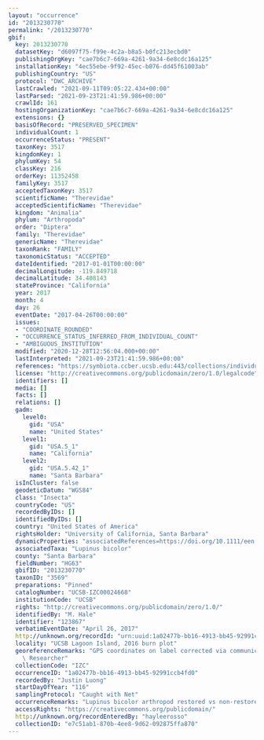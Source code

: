 ```yaml
---
layout: "occurrence"
id: "2013230770"
permalink: "/2013230770"
gbif:
  key: 2013230770
  datasetKey: "d6097f75-f99e-4c2a-b8a5-b0fc213ecbd0"
  publishingOrgKey: "cae7b6c7-669a-4261-9a34-6e8cdc16a125"
  installationKey: "4ec55ebe-9f92-45ec-b076-dd45f61003ab"
  publishingCountry: "US"
  protocol: "DWC_ARCHIVE"
  lastCrawled: "2021-09-11T09:05:22.434+00:00"
  lastParsed: "2021-09-23T21:41:59.986+00:00"
  crawlId: 161
  hostingOrganizationKey: "cae7b6c7-669a-4261-9a34-6e8cdc16a125"
  extensions: {}
  basisOfRecord: "PRESERVED_SPECIMEN"
  individualCount: 1
  occurrenceStatus: "PRESENT"
  taxonKey: 3517
  kingdomKey: 1
  phylumKey: 54
  classKey: 216
  orderKey: 11352458
  familyKey: 3517
  acceptedTaxonKey: 3517
  scientificName: "Therevidae"
  acceptedScientificName: "Therevidae"
  kingdom: "Animalia"
  phylum: "Arthropoda"
  order: "Diptera"
  family: "Therevidae"
  genericName: "Therevidae"
  taxonRank: "FAMILY"
  taxonomicStatus: "ACCEPTED"
  dateIdentified: "2017-01-01T00:00:00"
  decimalLongitude: -119.849718
  decimalLatitude: 34.408143
  stateProvince: "California"
  year: 2017
  month: 4
  day: 26
  eventDate: "2017-04-26T00:00:00"
  issues:
  - "COORDINATE_ROUNDED"
  - "OCCURRENCE_STATUS_INFERRED_FROM_INDIVIDUAL_COUNT"
  - "AMBIGUOUS_INSTITUTION"
  modified: "2020-12-28T12:56:04.000+00:00"
  lastInterpreted: "2021-09-23T21:41:59.986+00:00"
  references: "https://symbiota.ccber.ucsb.edu:443/collections/individual/index.php?occid=123867"
  license: "http://creativecommons.org/publicdomain/zero/1.0/legalcode"
  identifiers: []
  media: []
  facts: []
  relations: []
  gadm:
    level0:
      gid: "USA"
      name: "United States"
    level1:
      gid: "USA.5_1"
      name: "California"
    level2:
      gid: "USA.5.42_1"
      name: "Santa Barbara"
  isInCluster: false
  geodeticDatum: "WGS84"
  class: "Insecta"
  countryCode: "US"
  recordedByIDs: []
  identifiedByIDs: []
  country: "United States of America"
  rightsHolder: "University of California, Santa Barbara"
  dynamicProperties: "associatedReferences=https://doi.org/10.1111/een.12721; associatedReferences=https://escholarship.org/uc/item/64c550mk"
  associatedTaxa: "Lupinus bicolor"
  county: "Santa Barbara"
  fieldNumber: "HG63"
  gbifID: "2013230770"
  taxonID: "3569"
  preparations: "Pinned"
  catalogNumber: "UCSB-IZC00024668"
  institutionCode: "UCSB"
  rights: "http://creativecommons.org/publicdomain/zero/1.0/"
  identifiedBy: "M. Hale"
  identifier: "123867"
  verbatimEventDate: "April 26, 2017"
  http://unknown.org/recordId: "urn:uuid:1a02477b-bb16-4913-bb45-92991ccb4fd0"
  locality: "UCSB Lagoon Island, 2016 burn plot"
  georeferenceRemarks: "GPS coordinates on label corrected via communication with\
    \ Researcher"
  collectionCode: "IZC"
  occurrenceID: "1a02477b-bb16-4913-bb45-92991ccb4fd0"
  recordedBy: "Justin Luong"
  startDayOfYear: "116"
  samplingProtocol: "Caught with Net"
  occurrenceRemarks: "Lupinus bicolor arthropod restored vs non-restored project comparison"
  accessRights: "https://creativecommons.org/publicdomain/"
  http://unknown.org/recordEnteredBy: "hayleerosso"
  collectionID: "e7c51ab1-870b-4ee8-9d62-092875ffa870"
---
```

